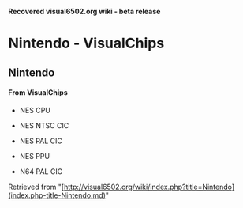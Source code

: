 **Recovered visual6502.org wiki - beta release**

# Nintendo - VisualChips

## Nintendo

#### From VisualChips

- NES CPU
- NES NTSC CIC
- NES PAL CIC
- NES PPU

- N64 PAL CIC

Retrieved from "[http://visual6502.org/wiki/index.php?title=Nintendo](index.php-title-Nintendo.md)"

